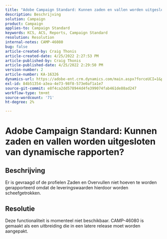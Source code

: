 ```yaml
---
title: "Adobe Campaign Standard: Kunnen zaden en vallen worden uitgesloten van dynamische rapporten?"
description: Beschrijving
solution: Campaign
product: Campaign
applies-to: Campaign Standard
keywords: KCS, ACS, Reports, Campaign Standard
resolution: Resolution
internal-notes: CAMP-46080
bug: false
article-created-by: Craig Thonis
article-created-date: 4/25/2022 2:27:53 PM
article-published-by: Craig Thonis
article-published-date: 4/25/2022 2:29:50 PM
version-number: 2
article-number: KA-16326
dynamics-url: https://adobe-ent.crm.dynamics.com/main.aspx?forceUCI=1&pagetype=entityrecord&etn=knowledgearticle&id=1a050fe1-a3c4-ec11-a7b6-0022480a1ec2
exl-id: 84b51354-a3ea-4e73-98f8-573e0af1a1e7
source-git-commit: e8f4ca2dd578944d4fe399074fab461de88ad247
workflow-type: tm+mt
source-wordcount: '71'
ht-degree: 2%

---
```


# Adobe Campaign Standard: Kunnen zaden en vallen worden uitgesloten van dynamische rapporten?

## Beschrijving


Er is gevraagd of de profielen Zaden en Overvullen niet hoeven te worden gerapporteerd omdat de leveringswaarden hierdoor worden scheefgetrokken.


## Resolutie


Deze functionaliteit is momenteel niet beschikbaar. CAMP-46080 is gemaakt als een uitbreiding die in een latere release moet worden aangepakt.

